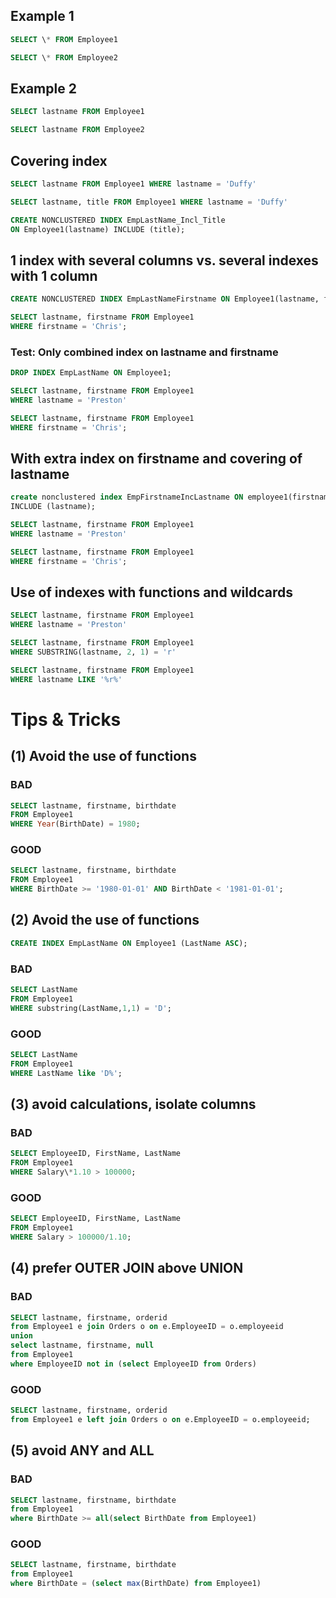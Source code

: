 ## Example 1

```sql
SELECT \* FROM Employee1

SELECT \* FROM Employee2
```

## Example 2

```sql
SELECT lastname FROM Employee1

SELECT lastname FROM Employee2
```

## Covering index

```sql
SELECT lastname FROM Employee1 WHERE lastname = 'Duffy'

SELECT lastname, title FROM Employee1 WHERE lastname = 'Duffy'

CREATE NONCLUSTERED INDEX EmpLastName_Incl_Title
ON Employee1(lastname) INCLUDE (title);
```

## 1 index with several columns vs. several indexes with 1 column

```sql
CREATE NONCLUSTERED INDEX EmpLastNameFirstname ON Employee1(lastname, firstname);

SELECT lastname, firstname FROM Employee1
WHERE firstname = 'Chris';

```

### Test: Only combined index on lastname and firstname

```sql
DROP INDEX EmpLastName ON Employee1;

SELECT lastname, firstname FROM Employee1
WHERE lastname = 'Preston'

SELECT lastname, firstname FROM Employee1
WHERE firstname = 'Chris';
```

## With extra index on firstname and covering of lastname

```sql
create nonclustered index EmpFirstnameIncLastname ON employee1(firstname)
INCLUDE (lastname);

SELECT lastname, firstname FROM Employee1
WHERE lastname = 'Preston'

SELECT lastname, firstname FROM Employee1
WHERE firstname = 'Chris';
```

## Use of indexes with functions and wildcards

```sql
SELECT lastname, firstname FROM Employee1
WHERE lastname = 'Preston'

SELECT lastname, firstname FROM Employee1
WHERE SUBSTRING(lastname, 2, 1) = 'r'

SELECT lastname, firstname FROM Employee1
WHERE lastname LIKE '%r%'
```

# Tips & Tricks

## (1) Avoid the use of functions

### BAD

```sql
SELECT lastname, firstname, birthdate
FROM Employee1
WHERE Year(BirthDate) = 1980;
```

### GOOD

```sql
SELECT lastname, firstname, birthdate
FROM Employee1
WHERE BirthDate >= '1980-01-01' AND BirthDate < '1981-01-01';
```

## (2) Avoid the use of functions

```sql
CREATE INDEX EmpLastName ON Employee1 (LastName ASC);
```

### BAD

```sql
SELECT LastName
FROM Employee1
WHERE substring(LastName,1,1) = 'D';
```

### GOOD

```sql
SELECT LastName
FROM Employee1
WHERE LastName like 'D%';
```

## (3) avoid calculations, isolate columns

### BAD

```sql
SELECT EmployeeID, FirstName, LastName
FROM Employee1
WHERE Salary\*1.10 > 100000;

```

### GOOD

```sql
SELECT EmployeeID, FirstName, LastName
FROM Employee1
WHERE Salary > 100000/1.10;
```

## (4) prefer OUTER JOIN above UNION

### BAD

```sql
SELECT lastname, firstname, orderid
from Employee1 e join Orders o on e.EmployeeID = o.employeeid
union
select lastname, firstname, null
from Employee1
where EmployeeID not in (select EmployeeID from Orders)
```

### GOOD

```sql
SELECT lastname, firstname, orderid
from Employee1 e left join Orders o on e.EmployeeID = o.employeeid;
```

## (5) avoid ANY and ALL

### BAD

```sql
SELECT lastname, firstname, birthdate
from Employee1
where BirthDate >= all(select BirthDate from Employee1)
```

### GOOD

```sql
SELECT lastname, firstname, birthdate
from Employee1
where BirthDate = (select max(BirthDate) from Employee1)
```
